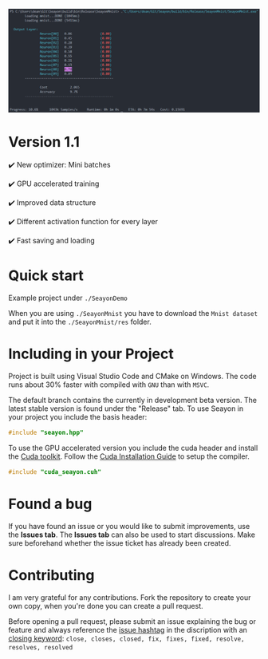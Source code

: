 ![Console Screenshot](https://raw.githubusercontent.com/deanqx/Seayon/stable/preview.png)

# Version 1.1

:heavy_check_mark: New optimizer: Mini batches

:heavy_check_mark: GPU accelerated training

:heavy_check_mark: Improved data structure

:heavy_check_mark: Different activation function for every layer

:heavy_check_mark: Fast saving and loading

# Quick start

Example project under `./SeayonDemo`

When you are using `./SeayonMnist` you have to download the `Mnist dataset` and put it into the `./SeayonMnist/res` folder.

# Including in your Project

Project is built using Visual Studio Code and CMake on Windows. The code runs about 30% faster with compiled with `GNU` than with `MSVC`.

The default branch contains the currently in development beta version. The latest stable version is found under the "Release" tab.
To use Seayon in your project you include the basis header:

```C++
#include "seayon.hpp"
```

To use the GPU accelerated version you include the cuda header and install the [Cuda toolkit](https://developer.nvidia.com/cuda-downloads). Follow the [Cuda Installation Guide](https://docs.nvidia.com/cuda/cuda-installation-guide-microsoft-windows) to setup the compiler.

```C++
#include "cuda_seayon.cuh"
```

# Found a bug

If you have found an issue or you would like to submit improvements, use the **Issues tab**. The **Issues tab** can also be used to start discussions. Make sure beforehand whether the issue ticket has already been created.

# Contributing

I am very grateful for any contributions. Fork the repository to create your own copy, when you're done you can create a pull request.

Before opening a pull request, please submit an issue explaining the bug or feature and always reference the [issue hashtag](https://docs.github.com/en/get-started/writing-on-github/working-with-advanced-formatting/autolinked-references-and-urls#issues-and-pull-requests) in the discription with an [closing keyword](https://docs.github.com/en/issues/tracking-your-work-with-issues/linking-a-pull-request-to-an-issue#linking-a-pull-request-to-an-issue-using-a-keyword): `close, closes, closed, fix, fixes, fixed, resolve, resolves, resolved`
